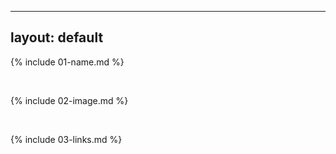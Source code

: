 ----
layout: default
----

{% include 01-name.md %}

<br>

{% include 02-image.md %}

<br>

{% include 03-links.md %}


